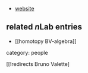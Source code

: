 
* [website](http://math.unice.fr/~brunov/)

## related $n$Lab entries

* [[homotopy BV-algebra]]


category: people

[[!redirects Bruno Valette]